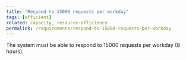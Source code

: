 ```yaml
---
title: "Respond to 15000 requests per workday"
tags: [efficient]
related: capacity, resource-efficiency
permalink: /requirements/respond-to-15000-requests-per-workday
---
```


<div class="quality-requirement" markdown="1">

The system must be able to respond to 15000 requests per workday (8 hours).

</div><br>




